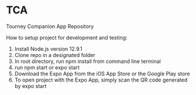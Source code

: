 # TCA
Tourney Companion App Repository

How to setup project for development and testing:
  1. Install Node.js version 12.9.1
  2. Clone repo in a designated folder
  3. In root directory, run npm install from command line terminal
  4. run npm start or expo start
  5. Download the Expo App from the iOS App Store or the Google Play store
  6. To open project with the Expo App, simply scan the QR code generated by expo start
